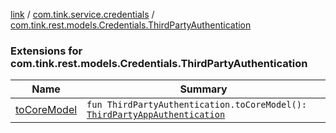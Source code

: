 [link](../../index.md) / [com.tink.service.credentials](../index.md) / [com.tink.rest.models.Credentials.ThirdPartyAuthentication](./index.md)

### Extensions for com.tink.rest.models.Credentials.ThirdPartyAuthentication

| Name | Summary |
|---|---|
| [toCoreModel](to-core-model.md) | `fun ThirdPartyAuthentication.toCoreModel(): `[`ThirdPartyAppAuthentication`](../../com.tink.model.authentication/-third-party-app-authentication/index.md) |
